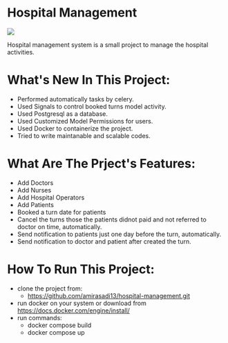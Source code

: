 # Hospital Management
<img src="https://media.licdn.com/dms/image/C5612AQHhvBAZjanbsg/article-cover_image-shrink_600_2000/0/1633674492707?e=2147483647&v=beta&t=p7r8zSfIqOD6yAuN5JwgGjXh9xZL45NCtNhDk05KoKs"/>

Hospital management system is a small project to manage the hospital activities.



# What's New In This Project: 
  - Performed automatically tasks by celery.
  - Used Signals to control booked turns model activity.
  - Used Postgresql as a database.
  - Used Customized Model Permissions for users. 
  - Used Docker to containerize the project.
  - Tried to write maintanable and scalable codes.
  
  
# What Are The Prject's Features:
  - Add Doctors 
  - Add Nurses
  - Add Hospital Operators
  - Add Patients 
  - Booked a turn date for patients
  - Cancel the turns those the patients didnot paid and not referred to doctor on time, automatically.
  - Send notification to patients just one day before the turn, automatically.
  - Send notification to doctor and patient after created the turn.
   
  
# How To Run This Project:
  - clone the project from:
    - https://github.com/amirasadi13/hospital-management.git
  - run docker on your system or download from https://docs.docker.com/engine/install/
  - run commands:
    - docker compose build 
    - docker compose up
